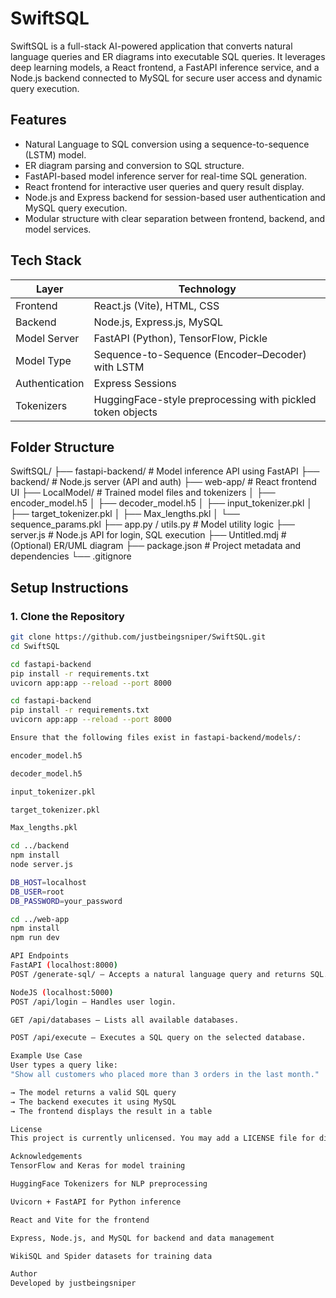 # SwiftSQL

SwiftSQL is a full-stack AI-powered application that converts natural language queries and ER diagrams into executable SQL queries. It leverages deep learning models, a React frontend, a FastAPI inference service, and a Node.js backend connected to MySQL for secure user access and dynamic query execution.

## Features

- Natural Language to SQL conversion using a sequence-to-sequence (LSTM) model.
- ER diagram parsing and conversion to SQL structure.
- FastAPI-based model inference server for real-time SQL generation.
- React frontend for interactive user queries and query result display.
- Node.js and Express backend for session-based user authentication and MySQL query execution.
- Modular structure with clear separation between frontend, backend, and model services.

## Tech Stack

| Layer        | Technology                                                   |
|--------------|--------------------------------------------------------------|
| Frontend     | React.js (Vite), HTML, CSS                                   |
| Backend      | Node.js, Express.js, MySQL                                   |
| Model Server | FastAPI (Python), TensorFlow, Pickle                         |
| Model Type   | Sequence-to-Sequence (Encoder–Decoder) with LSTM             |
| Authentication | Express Sessions                                          |
| Tokenizers   | HuggingFace-style preprocessing with pickled token objects   |

## Folder Structure

SwiftSQL/
├── fastapi-backend/ # Model inference API using FastAPI
├── backend/ # Node.js server (API and auth)
├── web-app/ # React frontend UI
├── LocalModel/ # Trained model files and tokenizers
│ ├── encoder_model.h5
│ ├── decoder_model.h5
│ ├── input_tokenizer.pkl
│ ├── target_tokenizer.pkl
│ ├── Max_lengths.pkl
│ └── sequence_params.pkl
├── app.py / utils.py # Model utility logic
├── server.js # Node.js API for login, SQL execution
├── Untitled.mdj # (Optional) ER/UML diagram
├── package.json # Project metadata and dependencies
└── .gitignore




## Setup Instructions

### 1. Clone the Repository

```bash
git clone https://github.com/justbeingsniper/SwiftSQL.git
cd SwiftSQL

cd fastapi-backend
pip install -r requirements.txt
uvicorn app:app --reload --port 8000

cd fastapi-backend
pip install -r requirements.txt
uvicorn app:app --reload --port 8000

Ensure that the following files exist in fastapi-backend/models/:

encoder_model.h5

decoder_model.h5

input_tokenizer.pkl

target_tokenizer.pkl

Max_lengths.pkl

cd ../backend
npm install
node server.js

DB_HOST=localhost
DB_USER=root
DB_PASSWORD=your_password

cd ../web-app
npm install
npm run dev

API Endpoints
FastAPI (localhost:8000)
POST /generate-sql/ – Accepts a natural language query and returns SQL.

NodeJS (localhost:5000)
POST /api/login – Handles user login.

GET /api/databases – Lists all available databases.

POST /api/execute – Executes a SQL query on the selected database.

Example Use Case
User types a query like:
"Show all customers who placed more than 3 orders in the last month."

→ The model returns a valid SQL query
→ The backend executes it using MySQL
→ The frontend displays the result in a table

License
This project is currently unlicensed. You may add a LICENSE file for distribution guidelines.

Acknowledgements
TensorFlow and Keras for model training

HuggingFace Tokenizers for NLP preprocessing

Uvicorn + FastAPI for Python inference

React and Vite for the frontend

Express, Node.js, and MySQL for backend and data management

WikiSQL and Spider datasets for training data

Author
Developed by justbeingsniper
